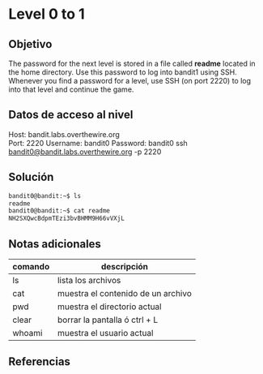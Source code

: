 # Level 0 to 1

## Objetivo
The password for the next level is stored in a file called **readme** located in the home directory. Use this password to log into bandit1 using SSH. Whenever you find a password for a level, use SSH (on port 2220) to log into that level and continue the game.

## Datos de acceso al nivel
Host: bandit.labs.overthewire.org  
Port: 2220
Username: bandit0
Password: bandit0
ssh bandit0@bandit.labs.overthewire.org -p 2220

## Solución
``` bash
bandit0@bandit:~$ ls
readme
bandit0@bandit:~$ cat readme
NH2SXQwcBdpmTEzi3bvBHMM9H66vVXjL

```



## Notas adicionales
| comando | descripción |
|---------|-------------|
| ls | lista los archivos
| cat | muestra el contenido de un archivo
| pwd | muestra el directorio actual
| clear | borrar la pantalla ó ctrl + L
| whoami | muestra el usuario actual



## Referencias

